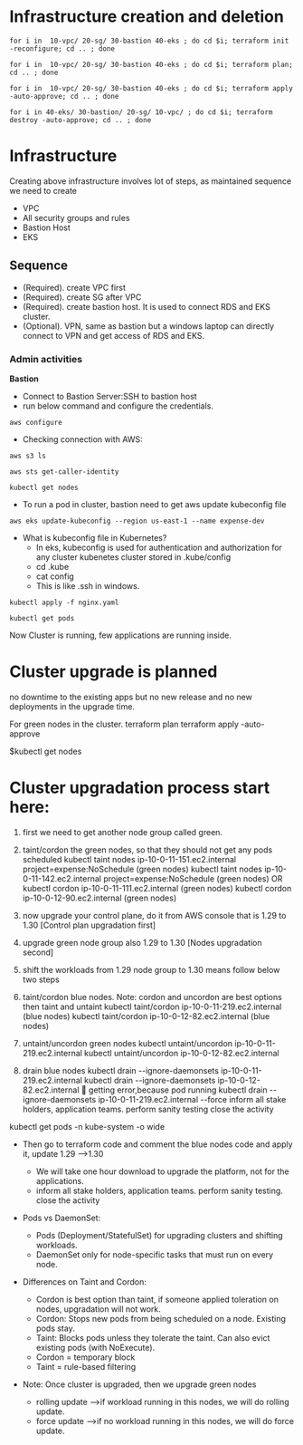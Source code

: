 # Infrastructure creation and deletion

```
for i in  10-vpc/ 20-sg/ 30-bastion 40-eks ; do cd $i; terraform init -reconfigure; cd .. ; done 
```

```
for i in  10-vpc/ 20-sg/ 30-bastion 40-eks ; do cd $i; terraform plan; cd .. ; done 
```

```
for i in  10-vpc/ 20-sg/ 30-bastion 40-eks ; do cd $i; terraform apply -auto-approve; cd .. ; done 
```

```
for i in 40-eks/ 30-bastion/ 20-sg/ 10-vpc/ ; do cd $i; terraform destroy -auto-approve; cd .. ; done 
```

# Infrastructure
Creating above infrastructure involves lot of steps, as maintained sequence we need to create
* VPC
* All security groups and rules
* Bastion Host
* EKS

## Sequence
* (Required). create VPC first
* (Required). create SG after VPC
* (Required). create bastion host. It is used to connect RDS and EKS cluster.
* (Optional). VPN, same as bastion but a windows laptop can directly connect to VPN and get access of RDS and EKS.


### Admin activities
**Bastion**
* Connect to Bastion Server:SSH to bastion host
* run below command and configure the credentials.
```
aws configure
```
* Checking connection with AWS:
```
aws s3 ls
```
```
aws sts get-caller-identity
```
```
kubectl get nodes
```

* To run a pod in cluster, bastion need to get aws update kubeconfig file
```
aws eks update-kubeconfig --region us-east-1 --name expense-dev
```
* What is kubeconfig file in Kubernetes?
    *  In eks, kubeconfig is used for authentication and authorization for any cluster kubenetes cluster stored in .kube/config
    * cd .kube
    * cat config
    * This is like .ssh in windows.

```
kubectl apply -f nginx.yaml
```
```
kubectl get pods
```

Now Cluster is running, few applications are running inside.

# Cluster upgrade is planned

no downtime to the existing apps but no new release and no new deployments in the upgrade time.

For green nodes in the cluster.
terraform plan
terraform apply -auto-approve

$kubectl get nodes

# Cluster upgradation process start here:

1. first we need to get another node group called green.
2. taint/cordon the green nodes, so that they should not get any pods scheduled
kubectl taint nodes ip-10-0-11-151.ec2.internal project=expense:NoSchedule (green nodes)
kubectl taint nodes ip-10-0-11-142.ec2.internal project=expense:NoSchedule (green nodes)
OR
kubectl cordon ip-10-0-11-111.ec2.internal (green nodes)
kubectl cordon ip-10-0-12-90.ec2.internal (green nodes)

3. now upgrade your control plane, do it from AWS console that is 1.29 to 1.30 [Control plan upgradation first]
4. upgrade green node group also 1.29 to 1.30 [Nodes upgradation second]
5. shift the workloads from 1.29 node group to 1.30 means follow below two steps

6. taint/cordon blue nodes.  Note: cordon and uncordon are best options then taint and untaint
kubectl taint/cordon ip-10-0-11-219.ec2.internal (blue nodes)
kubectl taint/cordon ip-10-0-12-82.ec2.internal (blue nodes)

7. untaint/uncordon green nodes
kubectl untaint/uncordon ip-10-0-11-219.ec2.internal
kubectl untaint/uncordon ip-10-0-12-82.ec2.internal

8. drain blue nodes
kubectl drain --ignore-daemonsets ip-10-0-11-219.ec2.internal
kubectl drain --ignore-daemonsets ip-10-0-12-82.ec2.internal  getting error,because pod running
kubectl drain --ignore-daemonsets ip-10-0-11-219.ec2.internal --force
inform all stake holders, application teams. perform sanity testing
close the activity

kubectl get pods -n kube-system -o wide

* Then go to terraform code and comment the blue nodes code and apply it, update 1.29 -->1.30 
    * We will take one hour download to upgrade the platform, not for the applications.
    * inform all stake holders, application teams. perform sanity testing. close the activity

* Pods vs DaemonSet:
    * Pods (Deployment/StatefulSet) for upgrading clusters and shifting workloads.
    * DaemonSet only for node-specific tasks that must run on every node.

* Differences on Taint and Cordon:
    * Cordon is best option than taint, if someone applied toleration on nodes, upgradation will not work.
    * Cordon: Stops new pods from being scheduled on a node. Existing pods stay.
    * Taint: Blocks pods unless they tolerate the taint. Can also evict existing pods (with NoExecute).
    * Cordon = temporary block
    * Taint = rule-based filtering

* Note: Once cluster is upgraded, then we upgrade green nodes 
    * rolling update -->if workload running in this nodes, we will do rolling update.
    * force update   -->if no workload running in this nodes, we will do force update.
